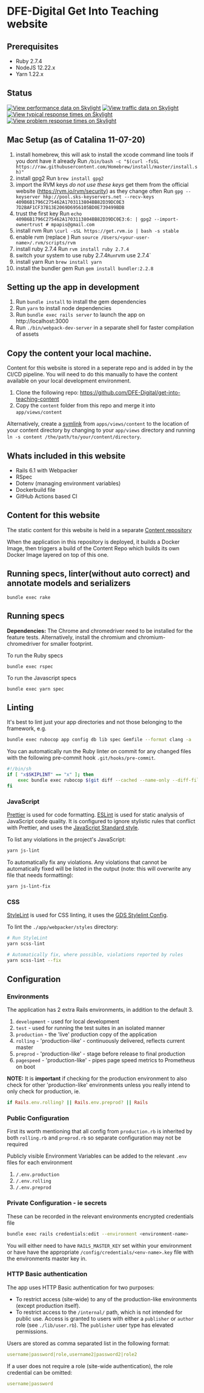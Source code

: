 #  DFE-Digital Get Into Teaching website

## Prerequisites

- Ruby 2.7.4
- NodeJS 12.22.x
- Yarn 1.22.x

## Status

[![View performance data on Skylight](https://badges.skylight.io/status/cCXe4O12iXtO.svg?token=dmQT0j0nuvDKRWL0RSr5ZMr-ARd25yfRzTePxnMsLYU)](https://www.skylight.io/app/applications/cCXe4O12iXtO)
[![View traffic data on Skylight](https://badges.skylight.io/rpm/cCXe4O12iXtO.svg?token=dmQT0j0nuvDKRWL0RSr5ZMr-ARd25yfRzTePxnMsLYU)](https://www.skylight.io/app/applications/cCXe4O12iXtO)
[![View typical response times on Skylight](https://badges.skylight.io/typical/cCXe4O12iXtO.svg?token=dmQT0j0nuvDKRWL0RSr5ZMr-ARd25yfRzTePxnMsLYU)](https://www.skylight.io/app/applications/cCXe4O12iXtO)
[![View problem response times on Skylight](https://badges.skylight.io/problem/cCXe4O12iXtO.svg?token=dmQT0j0nuvDKRWL0RSr5ZMr-ARd25yfRzTePxnMsLYU)](https://www.skylight.io/app/applications/cCXe4O12iXtO)

## Mac Setup (as of Catalina 11-07-20)

1. install homebrew, this will ask to install the xcode command line tools if you dont have it already
Run `/bin/bash -c "$(curl -fsSL https://raw.githubusercontent.com/Homebrew/install/master/install.sh)"`
2. install gpg2
Run `brew install gpg2`
3. import the RVM keys *do not use these keys* get them from the official website (https://rvm.io/rvm/security) as they change often
Run `gpg --keyserver hkp://pool.sks-keyservers.net --recv-keys 409B6B1796C275462A1703113804BB82D39DC0E3 7D2BAF1CF37B13E2069D6956105BD0E739499BDB`
4. trust the first key
Run `echo 409B6B1796C275462A1703113804BB82D39DC0E3:6: | gpg2 --import-ownertrust # mpapis@gmail.com`
5. install rvm
Run `\curl -sSL https://get.rvm.io | bash -s stable`
6. enable rvm (replace <your-user-name>)
Run `source /Users/<your-user-name>/.rvm/scripts/rvm`
7. install ruby 2.7.4
Run `rvm install ruby 2.7.4`
8. switch your system to use ruby 2.7.4`
Run `rvm use 2.7.4`
9. install yarn
Run `brew install yarn`
10. install the bundler gem
Run `gem install bundler:2.2.8`

## Setting up the app in development

1. Run `bundle install` to install the gem dependencies
2. Run `yarn` to install node dependencies
4. Run `bundle exec rails server` to launch the app on http://localhost:3000
5. Run `./bin/webpack-dev-server` in a separate shell for faster compilation of assets

## Copy the content your local machine.
Content for this website is stored in a seperate repo and is added in by the CI/CD pipeline.
You will need to do this manually to have the content available on your local development environment.

1. Clone the following repo: https://github.com/DFE-Digital/get-into-teaching-content
2. Copy the `content` folder from this repo and merge it into `app/views/content`

Alternatively, create a [symlink](https://en.wikipedia.org/wiki/Symbolic_link)
from `apps/views/content` to the location of your content directory by changing
to your `app/views` directory and running `ln -s content
/the/path/to/your/content/directory`.

## Whats included in this website

- Rails 6.1 with Webpacker
- RSpec
- Dotenv (managing environment variables)
- Dockerbuild file
- GitHub Actions based CI

## Content for this website

The static content for this website is held in a separate [Content repository](https://github.com/DFE-Digital/get-into-teaching-content)

When the application in this repository is deployed, it builds a Docker Image,
then triggers a build of the Content Repo which builds its own Docker Image
layered on top of this one.

## Running specs, linter(without auto correct) and annotate models and serializers
```
bundle exec rake
```

## Running specs

**Dependencies:** The Chrome and chromedriver need to be installed for the feature tests.
Alternatively, install the chromium and chromium-chromedriver for smaller footprint.

To run the Ruby specs

```
bundle exec rspec
```

To run the Javascript specs

```
bundle exec yarn spec
```

## Linting

It's best to lint just your app directories and not those belonging to the framework, e.g.

```bash
bundle exec rubocop app config db lib spec Gemfile --format clang -a
```

You can automatically run the Ruby linter on commit for any changed files with
the following pre-commit hook `.git/hooks/pre-commit`.

```bash
#!/bin/sh
if [ "x$SKIPLINT" == "x" ]; then
    exec bundle exec rubocop $(git diff --cached --name-only --diff-filter=ACM | egrep '\.rb|\.feature|\.rake' | grep -v 'db/schema.rb') Gemfile
fi
```

### JavaScript

[Prettier](https://prettier.io/) is used for code formatting. [ESLint](https://eslint.org/) is used for static analysis of JavaScript code quality. It is configured to ignore stylistic rules that conflict with Prettier, and uses the [JavaScript Standard style](https://standardjs.com/).

To list any violations in the project's JavaScript:

```bash
yarn js-lint
```

To automatically fix any violations. Any violations that cannot be automatically fixed will be listed in the output (note: this will overwrite any file that needs formatting):

```bash
yarn js-lint-fix
```

### CSS

[StyleLint](https://stylelint.io/) is used for CSS linting, it uses the [GDS Stylelint Config](https://github.com/alphagov/stylelint-config-gds).

To lint the `./app/webpacker/styles` directory:

```bash
# Run StyleLint
yarn scss-lint

# Automatically fix, where possible, violations reported by rules
yarn scss-lint --fix
```

## Configuration

### Environments

The application has 2 extra Rails environments, in addition to the default 3.

1. `development` - used for local development
2. `test` - used for running the test suites in an isolated manner
3. `production` - the 'live' production copy of the application
4. `rolling` - 'production-like' - continuously delivered, reflects current master
5. `preprod` - 'production-like' - stage before release to final production
6. `pagespeed` - 'production-like' - pipes page speed metrics to Prometheus on boot

**NOTE:** It is **important** if checking for the production environment to also
check for other 'production-like' environments unless you really intend to only
check for production, ie.

```ruby
if Rails.env.rolling? || Rails.env.preprod? || Rails
```

### Public Configuration

First its worth mentioning that all config from `production.rb` is inherited by
both `rolling.rb` and `preprod.rb` so separate configuration may not be required

Publicly visible Environment Variables can be added to the relevant `.env`
files for each environment

1. `/.env.production`
2. `/.env.rolling`
3. `/.env.preprod`

### Private Configuration - ie secrets

These can be recorded in the relevant environments encrypted credentials file

```bash
bundle exec rails credentials:edit --environment <environment-name>
```

You will either need to have `RAILS_MASTER_KEY` set within your environment or
have have the appropriate `/config/credentials/<env-name>.key` file with the
environments master key in.

### HTTP Basic authentication

The app uses HTTP Basic authentication for two purposes:
- To restrict access (site-wide) to any of the production-like environments (except production itself). 
- To restrict access to the `/internal/` path, which is not intended for public use. Access is granted to users with either a `publisher` or `author` role (see `./lib/user.rb`). The `publisher` user type has elevated permissions.

Users are stored as comma separated list in the following format:

```yaml
username|password|role,username2|password2|role2
```

If a user does not require a role (site-wide authentication), the role credential can be omitted:

```yaml
username|password
```



